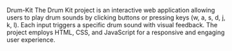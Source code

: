 Drum-Kit
The Drum Kit project is an interactive web application allowing users to play drum sounds by clicking buttons or pressing keys (w, a, s, d, j, k, l). Each input triggers a specific drum sound with visual feedback. The project employs HTML, CSS, and JavaScript for a responsive and engaging user experience.
